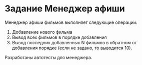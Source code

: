 # Задание Менеджер афиши

Менеджер афиши фильмов выполняет следующие операции:
1. Добавление нового фильма
2. Вывод всех фильмов в порядке добавления
3. Вывод последних добавленных N фильмов в обратном от добавления порядке (если не задано, то выводится 10).

Разработаны автотесты для менеджера.